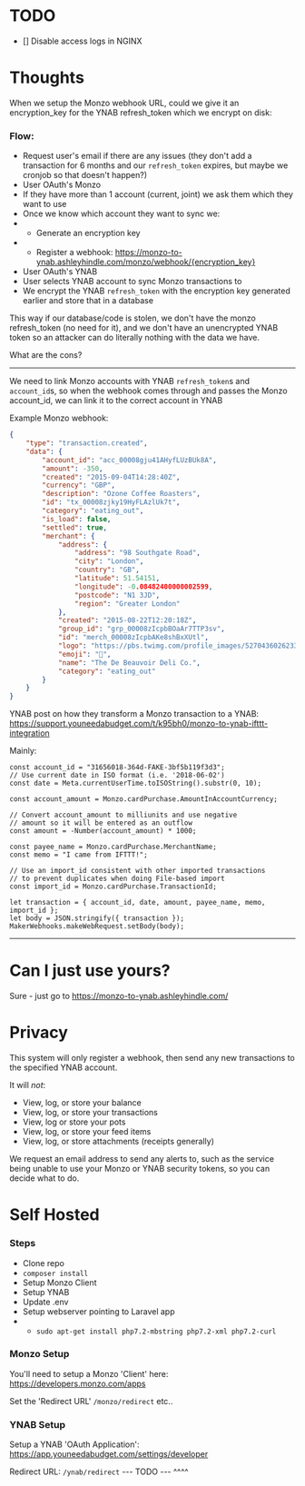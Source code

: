 # TODO
* [] Disable access logs in NGINX

# Thoughts

When we setup the Monzo webhook URL, could we give it an encryption_key for the YNAB refresh_token which we encrypt on disk:

### Flow:
* Request user's email if there are any issues (they don't add a transaction for 6 months and our `refresh_token` expires, but maybe we cronjob so that doesn't happen?)
* User OAuth's Monzo
* If they have more than 1 account (current, joint) we ask them which they want to use
* Once we know which account they want to sync we:
* * Generate an encryption key
* * Register a webhook: https://monzo-to-ynab.ashleyhindle.com/monzo/webhook/{encryption_key}
* User OAuth's YNAB
* User selects YNAB account to sync Monzo transactions to
* We encrypt the YNAB `refresh_token` with the encryption key generated earlier and store that in a database

This way if our database/code is stolen, we don't have the monzo refresh_token (no need for it), and we don't have an unencrypted YNAB token so an attacker can do literally nothing with the data we have.

What are the cons? 

---

We need to link Monzo accounts with YNAB `refresh_token`s and `account_id`s, so when the webhook comes through and passes the Monzo account_id, we can link it to the correct account in YNAB

Example Monzo webhook:

```json
{
    "type": "transaction.created",
    "data": {
        "account_id": "acc_00008gju41AHyfLUzBUk8A",
        "amount": -350,
        "created": "2015-09-04T14:28:40Z",
        "currency": "GBP",
        "description": "Ozone Coffee Roasters",
        "id": "tx_00008zjky19HyFLAzlUk7t",
        "category": "eating_out",
        "is_load": false,
        "settled": true,
        "merchant": {
            "address": {
                "address": "98 Southgate Road",
                "city": "London",
                "country": "GB",
                "latitude": 51.54151,
                "longitude": -0.08482400000002599,
                "postcode": "N1 3JD",
                "region": "Greater London"
            },
            "created": "2015-08-22T12:20:18Z",
            "group_id": "grp_00008zIcpbBOaAr7TTP3sv",
            "id": "merch_00008zIcpbAKe8shBxXUtl",
            "logo": "https://pbs.twimg.com/profile_images/527043602623389696/68_SgUWJ.jpeg",
            "emoji": "🍞",
            "name": "The De Beauvoir Deli Co.",
            "category": "eating_out"
        }
    }
}
```

YNAB post on how they transform a Monzo transaction to a YNAB: https://support.youneedabudget.com/t/k95bh0/monzo-to-ynab-ifttt-integration

Mainly:
```ecmascript 6
const account_id = "31656018-364d-FAKE-3bf5b119f3d3";
// Use current date in ISO format (i.e. '2018-06-02')
const date = Meta.currentUserTime.toISOString().substr(0, 10);

const account_amount = Monzo.cardPurchase.AmountInAccountCurrency;

// Convert account_amount to milliunits and use negative
// amount so it will be entered as an outflow
const amount = -Number(account_amount) * 1000;

const payee_name = Monzo.cardPurchase.MerchantName;
const memo = "I came from IFTTT!";

// Use an import_id consistent with other imported transactions
// to prevent duplicates when doing File-based import
const import_id = Monzo.cardPurchase.TransactionId;

let transaction = { account_id, date, amount, payee_name, memo, import_id };
let body = JSON.stringify({ transaction });
MakerWebhooks.makeWebRequest.setBody(body);
```

---

# Can I just use yours?

Sure - just go to https://monzo-to-ynab.ashleyhindle.com/

# Privacy

This system will only register a webhook, then send any new transactions to the specified YNAB account.

It will _not_:
- View, log, or store your balance
- View, log, or store your transactions
- View, log or store your pots
- View, log, or store your feed items
- View, log, or store attachments (receipts generally)

We request an email address to send any alerts to, such as the service being unable to use your Monzo or YNAB security tokens, so you can decide what to do.

# Self Hosted

### Steps

- Clone repo
- `composer install`
- Setup Monzo Client
- Setup YNAB
- Update .env
- Setup webserver pointing to Laravel app
- - `sudo apt-get install php7.2-mbstring php7.2-xml php7.2-curl`

### Monzo Setup

You'll need to setup a Monzo 'Client' here: https://developers.monzo.com/apps

Set the 'Redirect URL' `/monzo/redirect`
etc..


### YNAB Setup

Setup a YNAB 'OAuth Application': https://app.youneedabudget.com/settings/developer

Redirect URL: `/ynab/redirect`
--- TODO --- ^^^^
